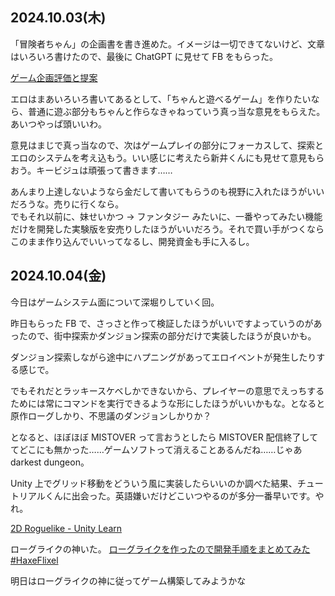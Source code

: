 ## 2024.10.03(木)

「冒険者ちゃん」の企画書を書き進めた。イメージは一切できてないけど、文章はいろいろ書けたので、最後に ChatGPT に見せて FB をもらった。

[ゲーム企画評価と提案](https://chatgpt.com/share/66fe4b0d-49ec-800c-9ec3-44eda097a1d4)

エロはまあいろいろ書いてあるとして、「ちゃんと遊べるゲーム」を作りたいなら、普通に遊ぶ部分もちゃんと作らなきゃねっていう真っ当な意見をもらえた。あいつやっぱ頭いいわ。

意見はまじで真っ当なので、次はゲームプレイの部分にフォーカスして、探索とエロのシステムを考え込もう。いい感じに考えたら新井くんにも見せて意見もらおう。キービジュは頑張って書きます……

あんまり上達しないようなら金だして書いてもらうのも視野に入れたほうがいいだろうな。売りに行くなら。\
でもそれ以前に、妹せいかつ → ファンタジー みたいに、一番やってみたい機能だけを開発した実験版を安売りしたほうがいいだろう。それで買い手がつくならこのまま作り込んでいいってなるし、開発資金も手に入るし。

## 2024.10.04(金)

今日はゲームシステム面について深堀りしていく回。

昨日もらった FB で、さっさと作って検証したほうがいいですよっていうのがあったので、街中探索かダンジョン探索の部分だけで実装したほうが良いかも。

ダンジョン探索しながら途中にハプニングがあってエロイベントが発生したりする感じで。

でもそれだとラッキースケベしかできないから、プレイヤーの意思でえっちするためには常にコマンドを実行できるような形にしたほうがいいかもな。となると原作ローグしかり、不思議のダンジョンしかりか？

となると、ほぼほぼ MISTOVER って言おうとしたら MISTOVER 配信終了しててどこにも無かった……ゲームソフトって消えることあるんだね……じゃあ darkest dungeon。

Unity 上でグリッド移動をどういう風に実装したらいいのか調べた結果、チュートリアルくんに出会った。英語嫌いだけどこいつやるのが多分一番早いです。やれ。

[2D Roguelike - Unity Learn](https://learn.unity.com/project/2d-roguelike-tutorial)

ローグライクの神いた。
[ローグライクを作ったので開発手順をまとめてみた #HaxeFlixel](https://qiita.com/2dgames_jp/items/1730e7c4822091c3c320)

明日はローグライクの神に従ってゲーム構築してみようかな
